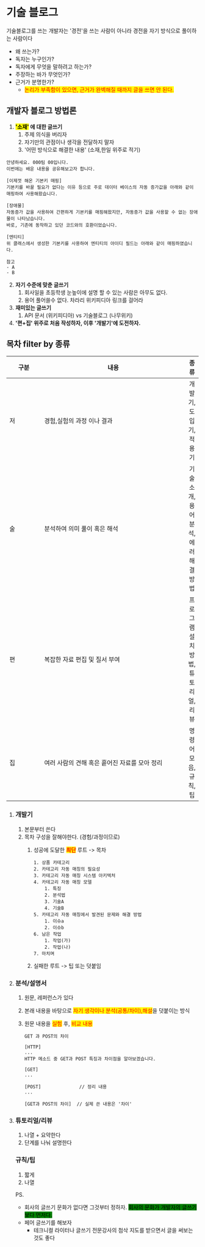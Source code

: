 # 기술 블로그

기술블로그를 쓰는 개발자는 '경전'을 쓰는 사람이 아니라 경전을 자기 방식으로 풀이하는 사람이다

* 왜 쓰는가?
* 독자는 누구인가?
* 독자에게 무엇을 말하려고 하는가?
* 주장하는 바가 무엇인가?
* 근거가 분명한가?
  * <mark style="color:red;">논리가 부족함이 있으면, 근거가 완벽해질 때까지 글을 쓰면 안 된다.</mark>

## 개발자 블로그 방법론

1. <mark style="background-color:yellow;">**'소재'**</mark>**&#x20;에 대한 글쓰기**
   1. 주제 의식을 버리자
   2. 자기만의 관점이나 생각을 전달하지 말자
   3. '어떤 방식으로 해결한 내용' (소재,한일 위주로 적기)

```
안녕하세요. 000팀 00입니다.
이번에는 배운 내용을 공유해보고자 합니다.

[이제껏 해온 기본키 매핑]
기본키를 바꿀 필요가 없다는 이유 등으로 주로 데이터 베이스의 자동 증가값을 아래와 같이 매핑하여 사용해왔습니다.

[장애물]
자동증가 값을 사용하여 간편하게 기본키를 매핑해왔지만, 자동증가 값을 사용할 수 없는 장애물이 나타났습니다. 
바로, 기존에 동작하고 있던 코드와의 호환이었습니다. 

[엔티티]
위 클래스에서 생성한 기본키를 사용하여 엔티티의 아이디 필드는 아래와 같이 매핑하였습니다.

참고
- A
- B
```

2. **자기 수준에 맞춘 글쓰기**
   1. 회사일을 초등학생 눈높이에 설명 할 수 있는 사람은 아무도 없다.
   2. 용어 풀어쓸수 없다. 차라리 위키피디아 링크를 걸어라
3. **재미있는 글쓰기**
   1. API 문서 (위키피디아) vs 기술블로그 (나무위키)
4. **'편+집' 위주로 처음 작성하자, 이후 '개발기'에 도전하자.**



## 목차 filter by 종류

<table><thead><tr><th width="76">구분</th><th width="366">내용</th><th align="center">종류</th></tr></thead><tbody><tr><td>저</td><td>경험,실험의  과정 이나 결과</td><td align="center">개발기, 도입기, 적용기</td></tr><tr><td>술</td><td>분석하여 의미 풀이 혹은 해석</td><td align="center">기술소개, 용어  분석, 에러 해결  방법</td></tr><tr><td>편</td><td>복잡한 자료 편집 및 질서 부여</td><td align="center">프로그램 설치 방법, 튜토리얼, 리뷰</td></tr><tr><td>집</td><td>여러 사람의 견해 혹은 흩어진 자료를 모아 정리</td><td align="center">명령어 모음, 규칙, 팁</td></tr></tbody></table>



1.  ### 개발기

    1. 본문부터 쓴다
    2. 목차 구성을 잘해야한다. (경험/과정이므로)
       1.  성공에 도달한 <mark style="color:red;">**최단**</mark> 루트 -> 목차

           ```
           1. 상품 카테고리
           2. 카테고리 자동 매칭의 필요성
           3. 카테고리 자동 매칭 시스템 아키텍처
           4. 카테고리 자동 매칭 모델
               1. 특징
               2. 분석법
               3. 기술A
               4. 기술B
           5. 카테고리 자동 매칭에서 발견된 문제와 해결 방법
               1. 이슈a
               2. 이슈b
           6. 남은 작업
               1. 작업(가)
               2. 작업(나)
           7. 마치며
           ```
       2. 실패한 루트 -> 팁 또는 덧붙임


2. ### 분석/설명서
   1. 원문, 레퍼런스가 있다
   2. 본래 내용을 바탕으로 <mark style="color:red;">자기 생각이나 분석(공통/차이),해설</mark>을 덧붙이는 방식
   3.  원문 내용을 <mark style="color:red;">실험</mark> 후, <mark style="color:red;">비교 내용</mark>

       ```
       GET 과 POST의 차이

       [HTTP]
       ...
       HTTP 메소드 중 GET과 POST 특징과 차이점을 알아보겠습니다.

       [GET]
       ...

       [POST]              // 정리 내용
       ...

       [GET과 POST의 차이]  // 실제 쓴 내용은 '차이'
       ```
3.  ### 튜토리얼/리뷰

    1. 나열 + 요약한다
    2. 단계를 나눠 설명한다

    ### 규칙/팁

    1. 짧게
    2. 나열



    PS.

    * 회사의 글쓰기 문화가 없다면 그것부터 정하자. <mark style="background-color:green;">회사의 문화가 개발자의 글쓰기 보다 먼저다.</mark>
    * 페어 글쓰기를 해보자
      * 테크니컬 라이터나 글쓰기 전문강사의 첨삭 지도를 받으면서 글을 써보는 것도 좋다
